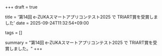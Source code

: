 +++
draft = true

title = '第14回 e-ZUKAスマートアプリコンテスト2025 で TRIART賞を受賞しました'
date = 2025-09-24T11:32:54+09:00

tags = []

summary = "第14回 e-ZUKAスマートアプリコンテスト2025 で TRIART賞を受賞しました。"
+++